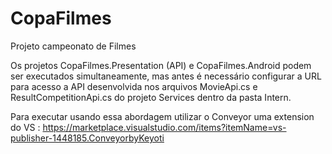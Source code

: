 # CopaFilmes
Projeto campeonato de Filmes

Os projetos CopaFilmes.Presentation (API) e CopaFilmes.Android podem ser executados simultaneamente, mas antes é necessário 
configurar a URL para acesso a API desenvolvida nos arquivos MovieApi.cs e ResultCompetitionApi.cs do projeto Services dentro da pasta Intern.

Para executar usando essa abordagem utilizar o Conveyor uma extension do VS : https://marketplace.visualstudio.com/items?itemName=vs-publisher-1448185.ConveyorbyKeyoti







